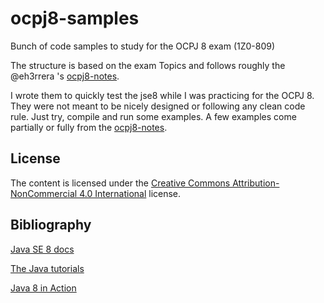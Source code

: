 # ocpj8-samples
Bunch of code samples to study for the OCPJ 8 exam (1Z0-809)

The structure is based on the exam Topics and follows roughly the @eh3rrera 's [ocpj8-notes](https://github.com/eh3rrera/ocpj8-notes).

I wrote them to quickly test the jse8 while I was practicing for the OCPJ 8. They were not meant to be nicely designed or following any clean code rule. Just try, compile and run some examples. A few examples come partially or fully from the [ocpj8-notes](https://github.com/eh3rrera/ocpj8-notes).

## License
The content is licensed under the [Creative Commons Attribution-NonCommercial 4.0 International](http://creativecommons.org/licenses/by-nc/4.0/) license.

## Bibliography
[Java SE 8 docs](http://docs.oracle.com/javase/8/docs/api/)

[The Java tutorials](https://docs.oracle.com/javase/tutorial/tutorialLearningPaths.html)

[Java 8 in Action](http://www.manning.com/urma/)
